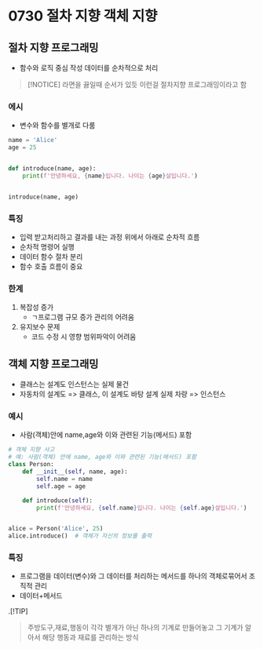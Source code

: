 # 0730 절차 지향 객체 지향

## 절차 지향 프로그래밍

- 함수와 로직 중심 작성 데이터를 순차적으로 처리

> [!NOTICE]
> 라면을 끓일때 순서가 있듯 이런걸 절차지향 프로그래밍이라고 함

### 에시

- 변수와 함수를 별개로 다룸

```py
name = 'Alice'
age = 25


def introduce(name, age):
    print(f'안녕하세요, {name}입니다. 나이는 {age}살입니다.')


introduce(name, age)

```

### 특징

- 입력 받고처리하고 결과를 내는 과정 위에서 아래로 순차적 흐름
- 순차적 명령어 실행
- 데이터 함수 절차 분리
- 함수 호출 흐름이 중요

### 한계

1. 복잡성 증가
   - ㄱ프로그램 규모 증가 관리의 어려움
2. 유지보수 문제
   - 코드 수정 시 영향 범위파악이 어려움

## 객체 지향 프로그래밍

- 클래스는 설계도 인스턴스는 실제 물건
- 자동차의 설계도 => 클래스, 이 설계도 바탕 설계 실제 차량 => 인스턴스

### 예시

- 사람(객체)안에 name,age와 이와 관련된 기능(메서드) 포함

```py
# 객체 지향 사고
# 예: 사람(객체) 안에 name, age와 이와 관련된 기능(메서드) 포함
class Person:
    def __init__(self, name, age):
        self.name = name
        self.age = age

    def introduce(self):
        print(f'안녕하세요, {self.name}입니다. 나이는 {self.age}살입니다.')


alice = Person('Alice', 25)
alice.introduce()  # 객체가 자신의 정보를 출력
```

### 특징

- 프로그램을 데이터(변수)와 그 데이터를 처리하는 메서드를 하나의 객체로묶어서 조직적 관리
- 데이터+메서드

.[!TIP]

> 주방도구,재료,행동이 각각 별개가 아닌 하나의 기계로 만들어놓고 그 기계가 알아서 해당 행동과 재료를 관리하는 방식
